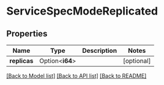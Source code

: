 # ServiceSpecModeReplicated

## Properties

Name | Type | Description | Notes
------------ | ------------- | ------------- | -------------
**replicas** | Option<**i64**> |  | [optional]

[[Back to Model list]](../README.md#documentation-for-models) [[Back to API list]](../README.md#documentation-for-api-endpoints) [[Back to README]](../README.md)


